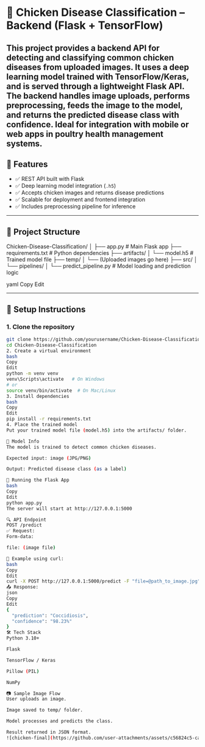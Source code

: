 # 🐔 Chicken Disease Classification – Backend (Flask + TensorFlow)

This project provides a backend API for detecting and classifying common chicken diseases from uploaded images. It uses a deep learning model trained with TensorFlow/Keras, and is served through a lightweight Flask API. The backend handles image uploads, performs preprocessing, feeds the image to the model, and returns the predicted disease class with confidence. Ideal for integration with mobile or web apps in poultry health management systems.
---

## 📌 Features

- ✅ REST API built with Flask  
- ✅ Deep learning model integration (`.h5`)  
- ✅ Accepts chicken images and returns disease predictions  
- ✅ Scalable for deployment and frontend integration  
- ✅ Includes preprocessing pipeline for inference

---

## 📁 Project Structure

Chicken-Disease-Classification/
│
├── app.py # Main Flask app
├── requirements.txt # Python dependencies
├── artifacts/
│ └── model.h5 # Trained model file
├── temp/
│ └── (Uploaded images go here)
├── src/
│ └── pipelines/
│ └── predict_pipeline.py # Model loading and prediction logic

yaml
Copy
Edit

---

## 🚀 Setup Instructions

### 1. Clone the repository

```bash
git clone https://github.com/yourusername/Chicken-Disease-Classification.git
cd Chicken-Disease-Classification
2. Create a virtual environment
bash
Copy
Edit
python -m venv venv
venv\Scripts\activate   # On Windows
# or
source venv/bin/activate  # On Mac/Linux
3. Install dependencies
bash
Copy
Edit
pip install -r requirements.txt
4. Place the trained model
Put your trained model file (model.h5) into the artifacts/ folder.

🧠 Model Info
The model is trained to detect common chicken diseases.

Expected input: image (JPG/PNG)

Output: Predicted disease class (as a label)

📡 Running the Flask App
bash
Copy
Edit
python app.py
The server will start at http://127.0.0.1:5000

🔍 API Endpoint
POST /predict
✅ Request:
Form-data:

file: (image file)

🧪 Example using curl:
bash
Copy
Edit
curl -X POST http://127.0.0.1:5000/predict -F "file=@path_to_image.jpg"
📤 Response:
json
Copy
Edit
{
  "prediction": "Coccidiosis",
  "confidence": "98.23%"
}
🛠️ Tech Stack
Python 3.10+

Flask

TensorFlow / Keras

Pillow (PIL)

NumPy

📷 Sample Image Flow
User uploads an image.

Image saved to temp/ folder.

Model processes and predicts the class.

Result returned in JSON format.
![chicken-final](https://github.com/user-attachments/assets/c56824c5-ca2d-4544-a40e-e459186823e7)


